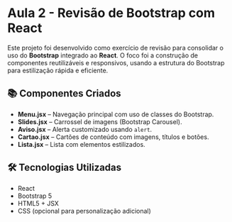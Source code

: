 # Aula 2 - Revisão de Bootstrap com React

Este projeto foi desenvolvido como exercício de revisão para consolidar o uso do **Bootstrap** integrado ao **React**. O foco foi a construção de componentes reutilizáveis e responsivos, usando a estrutura do Bootstrap para estilização rápida e eficiente.

## 📚 Componentes Criados

- **Menu.jsx** – Navegação principal com uso de classes do Bootstrap.
- **Slides.jsx** – Carrossel de imagens (Bootstrap Carousel).
- **Aviso.jsx** – Alerta customizado usando `alert`.
- **Cartao.jsx** – Cartões de conteúdo com imagens, títulos e botões.
- **Lista.jsx** – Lista com elementos estilizados.

## 🛠️ Tecnologias Utilizadas

- React
- Bootstrap 5
- HTML5 + JSX
- CSS (opcional para personalização adicional)
